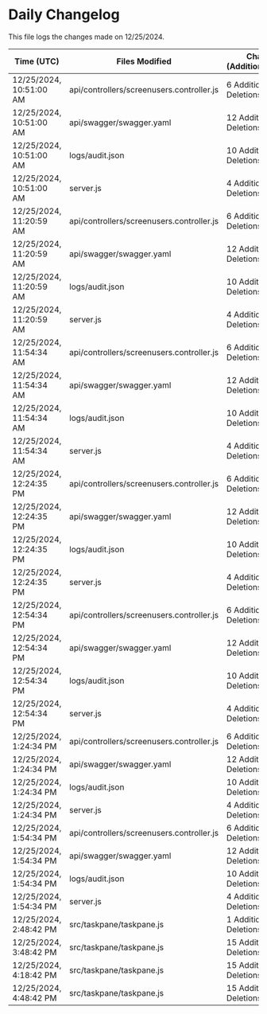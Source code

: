 # Daily Changelog

This file logs the changes made on 12/25/2024.

| Time (UTC)             | Files Modified                    | Changes (Addition/Deletion) |
|------------------------|-----------------------------------|-----------------------------|
| 12/25/2024, 10:51:00 AM | api/controllers/screenusers.controller.js | 6 Additions & 6 Deletions |
| 12/25/2024, 10:51:00 AM | api/swagger/swagger.yaml | 12 Additions & 12 Deletions |
| 12/25/2024, 10:51:00 AM | logs/audit.json | 10 Additions & 10 Deletions |
| 12/25/2024, 10:51:00 AM | server.js | 4 Additions & 4 Deletions |
| 12/25/2024, 11:20:59 AM | api/controllers/screenusers.controller.js | 6 Additions & 6 Deletions|
| 12/25/2024, 11:20:59 AM | api/swagger/swagger.yaml | 12 Additions & 12 Deletions|
| 12/25/2024, 11:20:59 AM | logs/audit.json | 10 Additions & 10 Deletions|
| 12/25/2024, 11:20:59 AM | server.js | 4 Additions & 4 Deletions|
| 12/25/2024, 11:54:34 AM | api/controllers/screenusers.controller.js | 6 Additions & 6 Deletions|
| 12/25/2024, 11:54:34 AM | api/swagger/swagger.yaml | 12 Additions & 12 Deletions|
| 12/25/2024, 11:54:34 AM | logs/audit.json | 10 Additions & 10 Deletions|
| 12/25/2024, 11:54:34 AM | server.js | 4 Additions & 4 Deletions|
| 12/25/2024, 12:24:35 PM | api/controllers/screenusers.controller.js | 6 Additions & 6 Deletions|
| 12/25/2024, 12:24:35 PM | api/swagger/swagger.yaml | 12 Additions & 12 Deletions|
| 12/25/2024, 12:24:35 PM | logs/audit.json | 10 Additions & 10 Deletions|
| 12/25/2024, 12:24:35 PM | server.js | 4 Additions & 4 Deletions|
| 12/25/2024, 12:54:34 PM | api/controllers/screenusers.controller.js | 6 Additions & 6 Deletions|
| 12/25/2024, 12:54:34 PM | api/swagger/swagger.yaml | 12 Additions & 12 Deletions|
| 12/25/2024, 12:54:34 PM | logs/audit.json | 10 Additions & 10 Deletions|
| 12/25/2024, 12:54:34 PM | server.js | 4 Additions & 4 Deletions|
| 12/25/2024, 1:24:34 PM | api/controllers/screenusers.controller.js | 6 Additions & 6 Deletions|
| 12/25/2024, 1:24:34 PM | api/swagger/swagger.yaml | 12 Additions & 12 Deletions|
| 12/25/2024, 1:24:34 PM | logs/audit.json | 10 Additions & 10 Deletions|
| 12/25/2024, 1:24:34 PM | server.js | 4 Additions & 4 Deletions|
| 12/25/2024, 1:54:34 PM | api/controllers/screenusers.controller.js | 6 Additions & 6 Deletions|
| 12/25/2024, 1:54:34 PM | api/swagger/swagger.yaml | 12 Additions & 12 Deletions|
| 12/25/2024, 1:54:34 PM | logs/audit.json | 10 Additions & 10 Deletions|
| 12/25/2024, 1:54:34 PM | server.js | 4 Additions & 4 Deletions|
| 12/25/2024, 2:48:42 PM | src/taskpane/taskpane.js | 1 Additions & 1 Deletions|
| 12/25/2024, 3:48:42 PM | src/taskpane/taskpane.js | 15 Additions & 41 Deletions|
| 12/25/2024, 4:18:42 PM | src/taskpane/taskpane.js | 15 Additions & 41 Deletions|
| 12/25/2024, 4:48:42 PM | src/taskpane/taskpane.js | 15 Additions & 41 Deletions|
